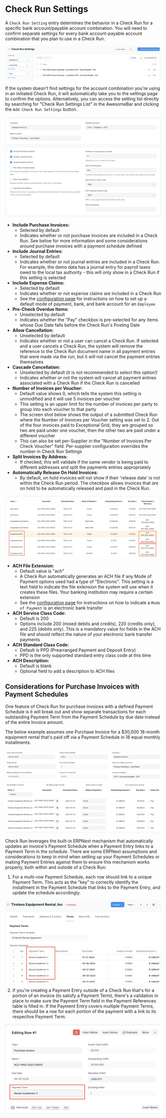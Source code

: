 # Check Run Settings

A `Check Run Setting` entry determines the behavior in a Check Run for a specific bank account/payable account combination. You will need to confirm separate settings for every bank account-payable account combination that you plan to use in a Check Run.

![Screen shot of the Check Run Settings listview with two entries - one for the Local Bank and Payroll Payable combination and the other for the Local Bank and Accounts Payable combination.](./assets/SettingsList.png)

If the system doesn't find settings for the account combination you're using in an initiated Check Run, it will automatically take you to the settings page to confirm the options. Alternatively, you can access the setting list directly by searching for "Check Run Settings List" in the AwesomeBar and clicking the `Add Check Run Settings` button.

![Screen shot showing the default settings for one Bank Account and Payable Account combination. A description of each setting and its default value is listed below.](./assets/SettingsDefaultScreen.png)

- **Include Purchase Invoices:**
    - Selected by default
    - Indicates whether or not purchase invoices are included in a Check Run. See below for more information and some considerations around purchase invoices with a payment schedule defined
- **Include Journal Entries:**
    - Selected by default
    - Indicates whether or not journal entries are included in a Check Run. For example, the demo data has a journal entry for payroll taxes owed to the local tax authority - this will only show in a Check Run if this setting is selected
- **Include Expense Claims:**
    - Selected by default
    - Indicates whether or not expense claims are included in a Check Run
    - See the [configuration page](./configuration.md) for instructions on how to set up a default mode of payment, bank, and bank account for an `Employee`
- **Pre-Check Overdue Items:**
    - Unselected by default
    - Indicates whether the "Pay" checkbox is pre-selected for any items whose Due Date falls before the Check Run's Posting Date
- **Allow Cancellation:**
    - Unselected by default
    - Indicates whether or not a user can cancel a Check Run. If selected and a user cancels a Check Run, the system will remove the reference to the Check Run document name in all payment entries that were made via the run, but it will not cancel the payment entries themselves
- **Cascade Cancellation:**
    - Unselected by default (it is not recommended to select this option!)
    - Indicates whether or not the system will cancel all payment entries associated with a Check Run if the Check Run is cancelled
- **Number of Invoices per Voucher:**
    - Default value shows 0, which tells the system this setting is unmodified and it will use 5 invoices per voucher
    - This setting is an upper limit for the number of invoices per party to group into each voucher to that party
    - The screen shot below shows the output of a submitted Check Run where the Number of Invoices per Voucher setting was set to 2. Out of the four invoices paid to Exceptional Grid, they are grouped so two are paid under one voucher, then the other two are paid under a different voucher
    - This can also be set per-Supplier in the "Number  of Invoices Per Check Voucher" field. Per-supplier configuration overrides the number in Check Run Settings
- **Split Invoices By Address:**
    - If checked, this will validate if the same vendor is being paid to different addresses and split the payments entries appropriately
- **Automatically Release On Hold Invoices:**
    - By default, on hold invoices will not show if their 'release date' is not within the Check Run period. The checkbox allows invoices that _are_ on hold to be automatically released and paid in the Check Run.


![Check Run output table showing a row for eight invoices paid (two for AgriTheory, two for Cooperative Ag Finance, and four for Exceptional Grid). The first two Exceptional Grid invoices have Check Reference Number ACC-PAY-2022-00003 and the next set of two invoices have Check Reference Number ACC-PAY-2022-00004. They were split into different vouchers because the setting limited two invoices per voucher.](./assets/VoucherGroup.png)

- **ACH File Extension:**
    - Default value is "ach"
    - A Check Run automatically generates an ACH file if any Mode of Payment options used had a type of "Electronic". This setting is a text field to indicate the file extension the system will use when it creates these files. Your banking institution may require a certain extension
    - See the [configuration page](./configuration.md) for instructions on how to indicate a `Mode of Payment` is an electronic bank transfer
- **ACH Service Class Code:**
    - Default is 200
    - Options include 200 (mixed debits and credits), 220 (credits only), and 225 (debits only). This is a mandatory value for fields in the ACH file and should reflect the nature of your electronic bank transfer payments
- **ACH Standard Class Code:**
    - Default is PPD (Prearranged Payment and Deposit Entry)
    - PPD is the only supported standard entry class code at this time
- **ACH Description:**
    - Default is blank
    - Optional field to add a description to ACH files

## Considerations for Purchase Invoices with Payment Schedules

One feature of Check Run for purchase invoices with a defined Payment Schedule is it will break out and show separate transactions for each outstanding Payment Term from the Payment Schedule by due date instead of the entire Invoice amount.

The below example assumes one Purchase Invoice for a $30,000 18-month equipment rental that's paid off via a Payment Schedule in 18 equal monthly installments.

![Screen shot of a Check Run's transactions for Tireless Equipment Rental, Inc from the beginning of the year through May. It shows separate transactions for each month for $1,666.67 each, which reflects the monthly payments due on the Payment Schedule.](./assets/PaymentScheduleTransactions.png)

Check Run leverages the built-in ERPNext mechanism that automatically updates an invoice's Payment Schedule when a Payment Entry links to a Payment Term in the schedule. There are some ERPNext assumptions and considerations to keep in mind when setting up your Payment Schedules or making Payment Entries against them to ensure this mechanism works properly, both within and outside of a Check Run:

1. For a multi-row Payment Schedule, each row should link to a unique Payment Term. This acts as the "key" to correctly identify the installment in the Payment Schedule that links to the Payment Entry, and update the schedule accordingly.

![Screen shot of an example Payment Schedule defined in a purchase invoice. The Payment Term column of the table links to unique documents, name "Rental Installment 1", "Rental Installment 2", etc. for the different rows.](./assets/InvoicePaymentScheduleExample.png)

2. If you're creating a Payment Entry outside of a Check Run that's for a portion of an invoice (to satisfy a Payment Term), there's a validation in place to make sure the Payment Term field in the Payment References table is filled in. If the Payment Entry covers multiple Payment Terms, there should be a row for each portion of the payment with a link to its respective Payment Term.

![Screen shot of the form dialog when a row in the Payment References table is edited. The Payment Term field shows a value of "Rental Installment 3" to link the allocated amount of the payment to the appropriate term in the invoice's Payment Schedule.](./assets/PaymentEntryPaymentTerm.png)

